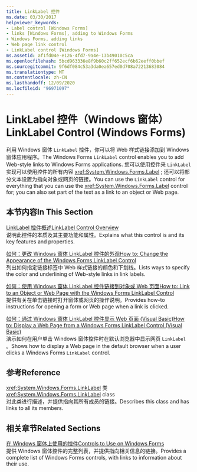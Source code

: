 ```yaml
---
title: LinkLabel 控件
ms.date: 03/30/2017
helpviewer_keywords:
- Label control [Windows Forms]
- links [Windows Forms], adding to Windows Forms
- Windows Forms, adding links
- Web page link control
- LinkLabel control [Windows Forms]
ms.assetid: af1fd04e-e126-4fd7-9a4e-13b49010c5ca
ms.openlocfilehash: 5bcd963336e8f9b60c2ff652ecf6b62eeff0bbef
ms.sourcegitcommit: 9f6df084c53a3da0ea657ed0d708a72213683084
ms.translationtype: MT
ms.contentlocale: zh-CN
ms.lasthandoff: 12/09/2020
ms.locfileid: "96971097"
---
```

# <a name="linklabel-control-windows-forms"></a><span data-ttu-id="ab8f7-102">LinkLabel 控件（Windows 窗体）</span><span class="sxs-lookup"><span data-stu-id="ab8f7-102">LinkLabel Control (Windows Forms)</span></span>
<span data-ttu-id="ab8f7-103">利用 Windows 窗体 `LinkLabel` 控件，你可以将 Web 样式链接添加到 Windows 窗体应用程序。</span><span class="sxs-lookup"><span data-stu-id="ab8f7-103">The Windows Forms `LinkLabel` control enables you to add Web-style links to Windows Forms applications.</span></span> <span data-ttu-id="ab8f7-104">您可以使用控件来 `LinkLabel` 实现可以使用控件的所有内容 <xref:System.Windows.Forms.Label> ; 还可以将部分文本设置为指向对象或网页的链接。</span><span class="sxs-lookup"><span data-stu-id="ab8f7-104">You can use the `LinkLabel` control for everything that you can use the <xref:System.Windows.Forms.Label> control for; you can also set part of the text as a link to an object or Web page.</span></span>  
  
## <a name="in-this-section"></a><span data-ttu-id="ab8f7-105">本节内容</span><span class="sxs-lookup"><span data-stu-id="ab8f7-105">In This Section</span></span>  
 [<span data-ttu-id="ab8f7-106">LinkLabel 控件概述</span><span class="sxs-lookup"><span data-stu-id="ab8f7-106">LinkLabel Control Overview</span></span>](linklabel-control-overview-windows-forms.md)  
 <span data-ttu-id="ab8f7-107">说明此控件的本质及其主要功能和属性。</span><span class="sxs-lookup"><span data-stu-id="ab8f7-107">Explains what this control is and its key features and properties.</span></span>  
  
 [<span data-ttu-id="ab8f7-108">如何：更改 Windows 窗体 LinkLabel 控件的外观</span><span class="sxs-lookup"><span data-stu-id="ab8f7-108">How to: Change the Appearance of the Windows Forms LinkLabel Control</span></span>](how-to-change-the-appearance-of-the-windows-forms-linklabel-control.md)  
 <span data-ttu-id="ab8f7-109">列出如何指定链接标签中 Web 样式链接的颜色和下划线。</span><span class="sxs-lookup"><span data-stu-id="ab8f7-109">Lists ways to specify the color and underlining of Web-style links in link labels.</span></span>  
  
 [<span data-ttu-id="ab8f7-110">如何：使用 Windows 窗体 LinkLabel 控件链接到对象或 Web 页面</span><span class="sxs-lookup"><span data-stu-id="ab8f7-110">How to: Link to an Object or Web Page with the Windows Forms LinkLabel Control</span></span>](link-to-an-object-or-web-page-with-wf-linklabel-control.md)  
 <span data-ttu-id="ab8f7-111">提供有关在单击链接时打开窗体或网页的操作说明。</span><span class="sxs-lookup"><span data-stu-id="ab8f7-111">Provides how-to instructions for opening a form or Web page when a link is clicked.</span></span>  
  
 [<span data-ttu-id="ab8f7-112">如何：通过 Windows 窗体 LinkLabel 控件显示 Web 页面 (Visual Basic)</span><span class="sxs-lookup"><span data-stu-id="ab8f7-112">How to: Display a Web Page from a Windows Forms LinkLabel Control (Visual Basic)</span></span>](display-a-web-page-from-a-wf-linklabel-control-visual-basic.md)  
 <span data-ttu-id="ab8f7-113">演示如何在用户单击 Windows 窗体控件时在默认浏览器中显示网页 `LinkLabel` 。</span><span class="sxs-lookup"><span data-stu-id="ab8f7-113">Shows how to display a Web page in the default browser when a user clicks a Windows Forms `LinkLabel` control.</span></span>  
  
## <a name="reference"></a><span data-ttu-id="ab8f7-114">参考</span><span class="sxs-lookup"><span data-stu-id="ab8f7-114">Reference</span></span>  
 <span data-ttu-id="ab8f7-115"><xref:System.Windows.Forms.LinkLabel> 类</span><span class="sxs-lookup"><span data-stu-id="ab8f7-115"><xref:System.Windows.Forms.LinkLabel> class</span></span>  
 <span data-ttu-id="ab8f7-116">对此类进行描述，并提供指向其所有成员的链接。</span><span class="sxs-lookup"><span data-stu-id="ab8f7-116">Describes this class and has links to all its members.</span></span>  
  
## <a name="related-sections"></a><span data-ttu-id="ab8f7-117">相关章节</span><span class="sxs-lookup"><span data-stu-id="ab8f7-117">Related Sections</span></span>  
 [<span data-ttu-id="ab8f7-118">在 Windows 窗体上使用的控件</span><span class="sxs-lookup"><span data-stu-id="ab8f7-118">Controls to Use on Windows Forms</span></span>](controls-to-use-on-windows-forms.md)  
 <span data-ttu-id="ab8f7-119">提供 Windows 窗体控件的完整列表，并提供指向相关信息的链接。</span><span class="sxs-lookup"><span data-stu-id="ab8f7-119">Provides a complete list of Windows Forms controls, with links to information about their use.</span></span>
